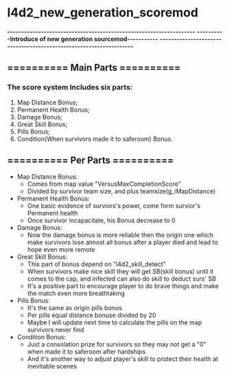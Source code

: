 # l4d2_new_generation_scoremod

**-------------------------------------------------------------------**
**----------Introduce of new generation sourcemod-----------**
**-------------------------------------------------------------------**

## ========== Main Parts ==========

### The score system Includes six parts:

1. Map Distance Bonus;
2. Permanent Health Bonus;
3. Damage Bonus;
4. Great Skill Bonus;
5. Pills Bonus;
6. Condition(When survivors made it to saferoom) Bonus.

## ========== Per Parts ==========

- Map Distance Bonus:
  - Comes from map value "VersusMaxCompletionScore"
  - Divided by survivor team size, and plus teamsize(g_iMapDistance)
- Permanent Health Bonus:
  - One basic evidence of surviors's power, come form survior's Permanent health
  - Once survivor incapacitate, his Bonus decrease to 0
- Damage Bonus:
  - Now the damage bonus is more reliable then the origin one which make survivors lose almost all bonus after a player died and lead to hope even more remote
- Great Skill Bonus:
  - This part of bonus depend on "l4d2_skill_detect"
  - When survivors make nice skill they will get SB(skill bonus) until it comes to the cap, and infected can also do skill to deduct surs' SB
  - It's a positive part to encourage player to do brave things and make the match even more breathtaking
- Pills Bonus:
  - It's the same as origin pills bonus
  - Per pills equal distance bonuse divided by 20
  - Maybe I will update next time to calculate the pills on the map survivors never find
- Condition Bonus:
  - Just a consolation prize for survivors so they may not get a "0" when made it to saferoom after hardships
  - And it's another way to adjust player's skill to protect their health at inevitable scenes
